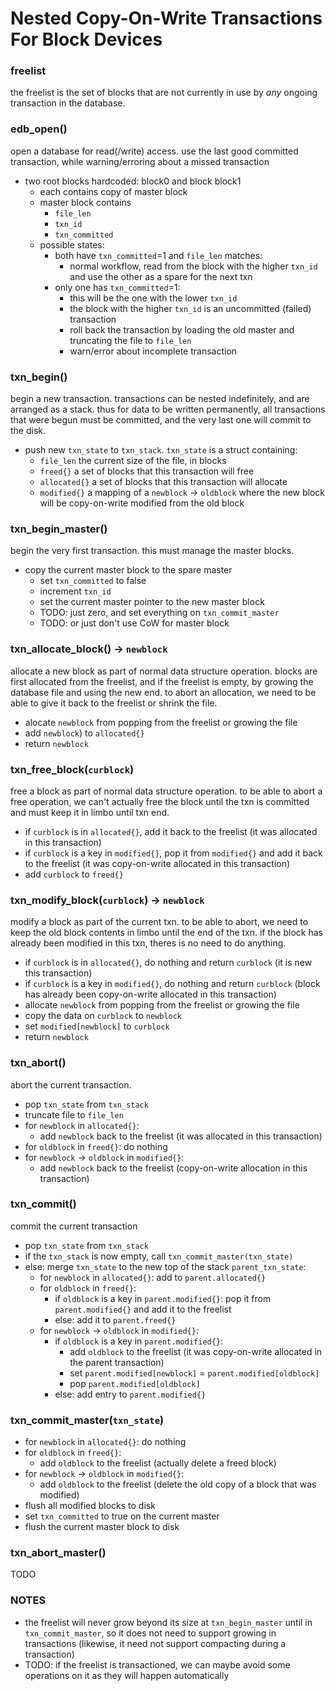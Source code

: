 # Nested Copy-On-Write Transactions For Block Devices

### freelist
the freelist is the set of blocks that are not currently in use by *any* ongoing transaction in the database.

### edb_open()
open a database for read(/write) access. use the last good committed transaction, while warning/erroring about a missed transaction
 - two root blocks hardcoded: block0 and block block1
     + each contains copy of master block
     + master block contains
         * `file_len`
         * `txn_id`
         * `txn_committed`
     + possible states:
         * both have `txn_committed`=1 and `file_len` matches:
             - normal workflow, read from the block with the higher `txn_id` and use the other as a spare for the next txn
         * only one has `txn_committed`=1:
             - this will be the one with the lower `txn_id`
             - the block with the higher `txn_id` is an uncommitted (failed) transaction
             - roll back the transaction by loading the old master and truncating the file to `file_len`
             - warn/error about incomplete transaction

### txn_begin()
begin a new transaction. transactions can be nested indefinitely, and are arranged as a stack. thus for data to be written permanently, all transactions that were begun must be committed, and the very last one will commit to the disk.
 - push new `txn_state` to `txn_stack`. `txn_state` is a struct containing:
     + `file_len` the current size of the file, in blocks
     + `freed{}` a set of blocks that this transaction will free
     + `allocated{}` a set of blocks that this transaction will allocate
     + `modified{}` a mapping of a `newblock` -> `oldblock` where the new block will be copy-on-write modified from the old block


### txn_begin_master()
begin the very first transaction. this must manage the master blocks.
 - copy the current master block to the spare master
     + set `txn_committed` to false
     + increment `txn_id`
     + set the current master pointer to the new master block
     + TODO: just zero, and set everything on `txn_commit_master`
     + TODO: or just don't use CoW for master block


### txn_allocate_block() -> `newblock`
allocate a new block as part of normal data structure operation. blocks are first allocated from the freelist, and if the freelist is empty, by growing the database file and using the new end. to abort an allocation, we need to be able to give it back to the freelist or shrink the file.
 - alocate `newblock` from popping from the freelist or growing the file
 - add `newblock`) to `allocated{}`
 - return `newblock`


### txn_free_block(`curblock`)
free a block as part of normal data structure operation. to be able to abort a free operation, we can't actually free the block until the txn is committed and must keep it in limbo until txn end.
 - if `curblock` is in `allocated{}`, add it back to the freelist (it was allocated in this transaction)
 - if `curblock` is a key in `modified{}`, pop it from `modified{}` and add it back to the freelist (it was copy-on-write allocated in this transaction)
 - add `curblock` to `freed{}`

<!--
### txn_register_block_pointer(`parentblock`, `offset`)
register a `parentblock` as a parent of `childblock` block pointed to by `curblock[offset]`. when `childblock` is modified, `parentblock` will also be modified to point to the new value of `childblock`.
 - set `parents[childblock]` = `parentblock`
 -->

### txn_modify_block(`curblock`) -> `newblock`
modify a block as part of the current txn. to be able to abort, we need to keep the old block contents in limbo until the end of the txn. if the block has already been modified in this txn, theres is no need to do anything.
 - if `curblock` is in `allocated{}`, do nothing and return `curblock` (it is new this transaction)
 - if `curblock` is a key in `modified{}`, do nothing and return `curblock` (block has already been copy-on-write allocated in this transaction)
 - allocate `newblock` from popping from the freelist or growing the file
 - copy the data on `curblock` to `newblock`
 - set `modified[newblock]` to `curblock`
 - return `newblock`


### txn_abort()
abort the current transaction.
 - pop `txn_state` from `txn_stack`
 - truncate file to `file_len`
 - for `newblock` in `allocated{}`:
     + add `newblock` back to the freelist (it was allocated in this transaction)
 - for `oldblock` in `freed{}`: do nothing
 - for `newblock` ->  `oldblock` in `modified{}`:
     + add `newblock` back to the freelist (copy-on-write allocation in this transaction)


### txn_commit()
commit the current transaction
 - pop `txn_state` from `txn_stack`
 - if the `txn_stack` is now empty, call `txn_commit_master(txn_state)`
 - else: merge `txn_state` to the new top of the stack `parent_txn_state`:
     + for `newblock` in `allocated{}`: add to `parent.allocated{}`
     + for `oldblock` in `freed{}`:
         * if `oldblock` is a key in `parent.modified{}`: pop it from `parent.modified{}` and add it to the freelist
         * else: add it to `parent.freed{}`
     + for `newblock` ->  `oldblock` in `modified{}`:
         * if `oldblock` is a key in `parent.modified{}`:
             - add `oldblock` to the freelist (it was copy-on-write allocated in the parent transaction)
             - set `parent.modified[newblock]` = `parent.modified[oldblock]`
             - pop `parent.modified[oldblock]`
         * else: add entry to `parent.modified{}`


### txn_commit_master(`txn_state`)
 - for `newblock` in `allocated{}`: do nothing
 - for `oldblock` in `freed{}`:
     + add `oldblock` to the freelist (actually delete a freed block)
 - for `newblock` -> `oldblock` in `modified{}`:
     + add `oldblock` to the freelist (delete the old copy of a block that was modified)
 - flush all modified blocks to disk
 - set `txn_committed` to true on the current master
 - flush the current master block to disk


### txn_abort_master()
TODO


### NOTES
 - the freelist will never grow beyond its size at `txn_begin_master` until in `txn_commit_master`, so it does not need to support growing in transactions (likewise, it need not support compacting during a transaction)
 - TODO: if the freelist is transactioned, we can maybe avoid some operations on it as they will happen automatically

